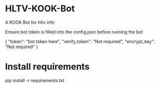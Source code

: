 # HLTV-KOOK-Bot
A KOOK Bot for hltv info

Ensure bot token is filled into the config.json before running the bot

{
  "token": "bot token here",
  "verify_token": "Not required",
  "encrypt_key": "Not required"
}


# Install requirements
pip install -r requirements.txt
